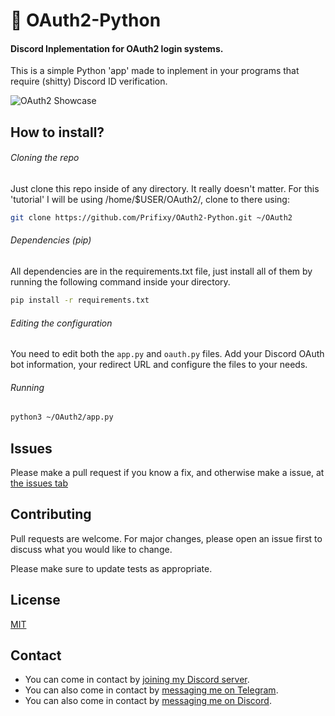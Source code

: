 #  OAuth2-Python
#### Discord Inplementation for OAuth2 login systems.

This is a simple Python 'app' made to inplement in your programs that require (shitty) Discord ID verification.

![OAuth2 Showcase](https://raw.githubusercontent.com/Prifixy/OAuth-Python/main/assets/showcase.gif)


## How to install?

###### Cloning the repo
Just clone this repo inside of any directory. It really doesn't matter. For this 'tutorial' I will be using /home/$USER/OAuth2/, clone to there using:
```bash
git clone https://github.com/Prifixy/OAuth2-Python.git ~/OAuth2
```

###### Dependencies (pip)
All dependencies are in the requirements.txt file, just install all of them by running the following command inside your directory.
```bash
pip install -r requirements.txt
```

###### Editing the configuration
You need to edit both the `app.py` and `oauth.py` files. Add your Discord OAuth bot information, your redirect URL and configure the files to your needs.

###### Running
```bash
python3 ~/OAuth2/app.py
```

## Issues
Please make a pull request if you know a fix, and otherwise make a issue, at [the issues tab](https://github.com/Prifixy/OAuth2-Python/issues)


## Contributing
Pull requests are welcome. For major changes, please open an issue first to discuss what you would like to change.

Please make sure to update tests as appropriate.

## License
[MIT](https://opensource.org/licenses/MIT)

## Contact
- You can come in contact by [joining my Discord server](https://links.jaapvd.nl/discord).
- You can also come in contact by [messaging me on Telegram](https://t.me/Prifixy).
- You can also come in contact by [messaging me on Discord](https://discord.com/users/374928312692113411).
